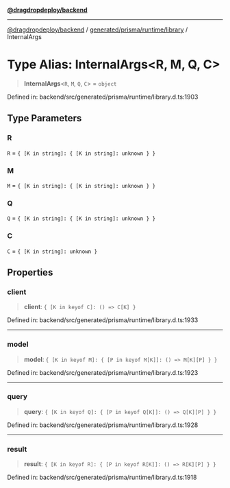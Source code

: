 [**@dragdropdeploy/backend**](../../../../../README.md)

***

[@dragdropdeploy/backend](../../../../../README.md) / [generated/prisma/runtime/library](../README.md) / InternalArgs

# Type Alias: InternalArgs\<R, M, Q, C\>

> **InternalArgs**\<`R`, `M`, `Q`, `C`\> = `object`

Defined in: backend/src/generated/prisma/runtime/library.d.ts:1903

## Type Parameters

### R

`R` = `{ [K in string]: { [K in string]: unknown } }`

### M

`M` = `{ [K in string]: { [K in string]: unknown } }`

### Q

`Q` = `{ [K in string]: { [K in string]: unknown } }`

### C

`C` = `{ [K in string]: unknown }`

## Properties

### client

> **client**: `{ [K in keyof C]: () => C[K] }`

Defined in: backend/src/generated/prisma/runtime/library.d.ts:1933

***

### model

> **model**: `{ [K in keyof M]: { [P in keyof M[K]]: () => M[K][P] } }`

Defined in: backend/src/generated/prisma/runtime/library.d.ts:1923

***

### query

> **query**: `{ [K in keyof Q]: { [P in keyof Q[K]]: () => Q[K][P] } }`

Defined in: backend/src/generated/prisma/runtime/library.d.ts:1928

***

### result

> **result**: `{ [K in keyof R]: { [P in keyof R[K]]: () => R[K][P] } }`

Defined in: backend/src/generated/prisma/runtime/library.d.ts:1918
